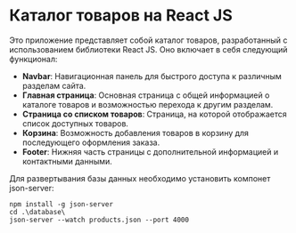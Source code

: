# Каталог товаров на React JS
Это приложение представляет собой каталог товаров, разработанный с использованием библиотеки React JS. Оно включает в себя следующий функционал:

- **Navbar**: Навигационная панель для быстрого доступа к различным разделам сайта.
- **Главная страница**: Основная страница с общей информацией о каталоге товаров и возможностью перехода к другим разделам.
- **Страница со списком товаров**: Страница, на которой отображается список доступных товаров.
- **Корзина**: Возможность добавления товаров в корзину для последующего оформления заказа.
- **Footer**: Нижняя часть страницы с дополнительной информацией и контактными данными.

Для развертывания базы данных необходимо установить компонет json-server:

```
npm install -g json-server
cd .\database\
json-server --watch products.json --port 4000
```

